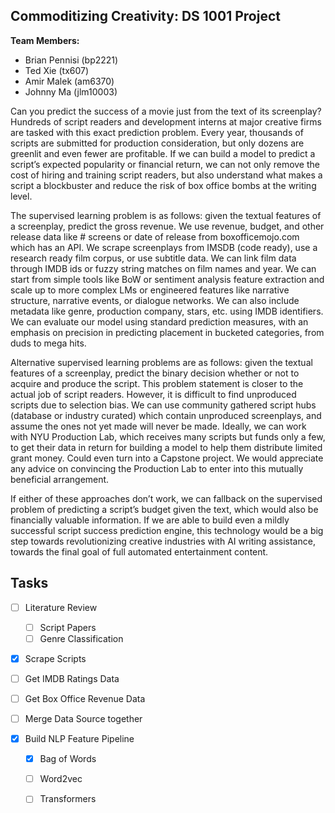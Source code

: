 ## Commoditizing Creativity: DS 1001 Project

**Team Members:**
- Brian Pennisi (bp2221)
- Ted Xie (tx607)
- Amir Malek (am6370)
- Johnny Ma (jlm10003)

Can you predict the success of a movie just from the text of its screenplay? Hundreds of script readers and development interns at major creative firms are tasked with this exact prediction problem. Every year, thousands of scripts are submitted for production consideration, but only dozens are greenlit and even fewer are profitable. If we can build a model to predict a script’s expected popularity or financial return, we can not only remove the cost of hiring and training script readers, but also understand what makes a script a blockbuster and reduce the risk of box office bombs at the writing level. 


The supervised learning problem is as follows: given the textual features of a screenplay, predict the gross revenue. We use revenue, budget, and other release data like # screens or date of release from boxofficemojo.com which has an API. We scrape screenplays from IMSDB (code ready), use a research ready film corpus, or use subtitle data. We can link film data through IMDB ids or fuzzy string matches on film names and year. We can start from simple tools like BoW or sentiment analysis feature extraction and scale up to more complex LMs or engineered features like narrative structure, narrative events, or dialogue networks. We can also include metadata like genre, production company, stars, etc. using IMDB identifiers. We can evaluate our model using standard prediction measures, with an emphasis on precision in predicting placement in bucketed categories, from duds to mega hits. 


Alternative supervised learning problems are as follows: given the textual features of a screenplay, predict the binary decision whether or not to acquire and produce the script. This problem statement is closer to the actual job of script readers. However, it is difficult to find unproduced scripts due to selection bias. We can use community gathered script hubs (database or industry curated) which contain unproduced screenplays, and assume the ones not yet made will never be made. Ideally, we can work with NYU Production Lab, which receives many scripts but funds only a few, to get their data in return for building a model to help them distribute limited grant money. Could even turn into a Capstone project. We would appreciate any advice on convincing the Production Lab to enter into this mutually beneficial arrangement. 


If either of these approaches don’t work, we can fallback on the supervised problem of predicting a script’s budget given the text, which would also be financially valuable information. If we are able to build even a mildly successful script success prediction engine, this technology would be a big step towards revolutionizing creative industries with AI writing assistance, towards the final goal of full automated entertainment content. 


## Tasks

- [ ] Literature Review
	- [ ] Script Papers
	- [ ] Genre Classification

- [x] Scrape Scripts
- [ ] Get IMDB Ratings Data
- [ ] Get Box Office Revenue Data
- [ ] Merge Data Source together

- [x] Build NLP Feature Pipeline
	- [x] Bag of Words
	- [ ] Word2vec
	- [ ] Transformers

